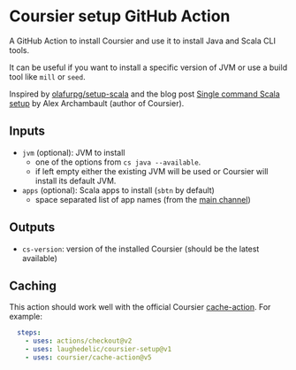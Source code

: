# Coursier setup GitHub Action

A GitHub Action to install Coursier and use it to install Java and Scala CLI tools.

It can be useful if you want to install a specific version of JVM or use a build tool like `mill` or `seed`.

Inspired by [olafurpg/setup-scala](https://github.com/olafurpg/setup-scala) and the blog post [Single command Scala setup](https://alexarchambault.github.io/posts/2020-09-21-cs-setup.html) by Alex Archambault (author of Coursier).

## Inputs

- `jvm` (optional): JVM to install
  - one of the options from `cs java --available`.
  - if left empty either the existing JVM will be used or Coursier will install its default JVM.
- `apps` (optional): Scala apps to install (`sbtn` by default)
  - space separated list of app names (from the [main channel](https://github.com/coursier/apps))

## Outputs

- `cs-version`: version of the installed Coursier (should be the latest available)

## Caching

This action should work well with the official Coursier [cache-action](https://github.com/coursier/cache-action). For example:

```yml
  steps:
    - uses: actions/checkout@v2
    - uses: laughedelic/coursier-setup@v1
    - uses: coursier/cache-action@v5
```
